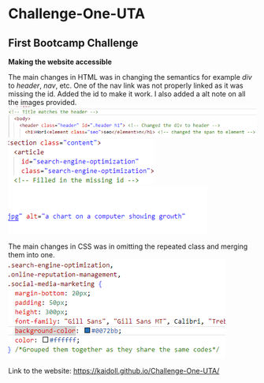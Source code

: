 # Challenge-One-UTA

## First Bootcamp Challenge
**Making the website accessible**

The main changes in HTML was in changing the semantics for example *div* to *header*, *nav*, etc. One of the nav link was not properly linked as it was missing the id. Added the id to make it work. I also added a alt note on all the 
images provided.
![Alt text](image-1.png)
![Alt text](image-2.png)
![Alt text](image-4.png)

The main changes in CSS was in omitting the repeated class and merging them into one.
![Alt text](image-3.png)

Link to the website: https://kaidoll.github.io/Challenge-One-UTA/ 
